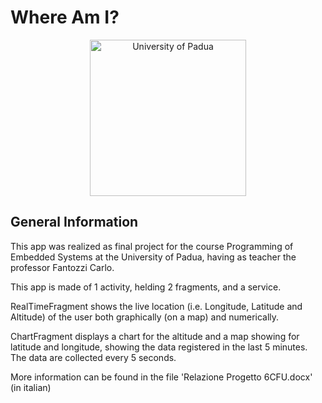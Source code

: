 # Where Am I?
<p align="center">
    <img src="https://www.unidformazione.com/wp-content/uploads/2018/04/unipd-universita-di-padova.png" width="250" alt="University of Padua"/>
</p>

## General Information
This app was realized as final project for the course Programming of Embedded Systems at the University of Padua, having as teacher the professor Fantozzi Carlo.

This app is made of 1 activity, helding 2 fragments, and a service.

RealTimeFragment shows the live location (i.e. Longitude, Latitude and Altitude) of the user both graphically (on a map) and numerically. 

ChartFragment displays a chart for the altitude and a map showing for latitude and longitude, showing the data registered in the last 5 minutes.
The data are collected every 5 seconds.

More information can be found in the file 'Relazione Progetto 6CFU.docx' (in italian)
